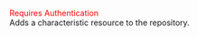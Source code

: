 <span style="color:red">Requires Authentication</span>  
Adds a characteristic resource to the repository.
